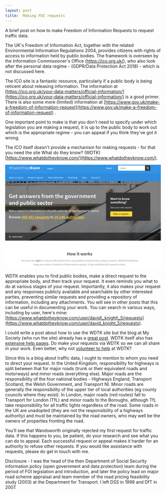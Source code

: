 ```yaml
---
layout: post
title:  Making FOI requests
---
```

 A brief post on how to make Freedom of Information Requests to request traffic data.

The UK's Freedom of Information Act, together with the related Environmental Information Regulations 2004, provides citizens with rights of access to information held by public bodies. The framework is overseen by the Information Commissioner's Office (https://ico.org.uk/), who also look after the personal data regime - (GDPR/Data Protection Act 2018) - which is not discussed here.

The ICO site is a fantastic resource, particularly if a public body is being reticent about releasing information. The information at [https://ico.org.uk/your-data-matters/official-information/](https://ico.org.uk/your-data-matters/official-information/) is a good primer. There is also some more (limited) information at [https://www.gov.uk/make-a-freedom-of-information-request](https://www.gov.uk/make-a-freedom-of-information-request) .

One important point to make is that you don't need to specify under which legislation you are making a request, it is up to the public body to work out which is the appropriate regime - you can appeal if you think they've got it wrong.

The ICO itself doesn't provide a mechanism for making requests - for that you need the site What do they know? (WDTK) [https://www.whatdotheyknow.com/](https://www.whatdotheyknow.com/).

![WDTK](../assets/2019-07-15-wdtk.png)

WDTK enables you to find public bodies, make a direct request to the appropriate body, and then track your request. It even reminds you what to do at various stages of your request. Importantly, it also makes your request and any responses publicly available and searchable by other interested parties, preventing similar requests and providing a repository of information, including any attachments. You will see in other posts that this can be useful in documenting your work. You can search in various ways, including by user, here's mine: [https://www.whatdotheyknow.com/user/david\_knight\_5/requests](https://www.whatdotheyknow.com/user/david_knight_5/requests).

I could write a post about how to use the WDTK site but the blog at My Society (who run the site) already has a [great post](https://www.mysociety.org/2014/08/15/how-to-make-a-freedom-of-information-request-with-whatdotheyknow/). WDTK itself also has [extensive help pages](https://www.whatdotheyknow.com/help/requesting). Do make your requests via WDTK so we can all share in your work. Even better, why not [volunteer to help](https://www.whatdotheyknow.com/help/volunteers) at WDTK?

Since this is a blog about traffic data, I ought to mention to whom you need to direct your request. In the United Kingdom, responsibility for highways is split between that for major roads (trunk or their equivalent roads and motorways) and minor roads (everything else). Major roads are the responsibility of the four national bodies - Highways England, Transport Scotland, the Welsh Government, and Transport NI. Minor roads are generally the responsibility of the upper tier of local authorities (eg county councils where they exist). In London, major roads (red routes) fall to Transport for London (TfL) and minor roads to the Boroughs, although TfL take responsibility for all traffic lights regardless of the road. Some roads in the UK are unadopted (they are not the responsibility of a highways authority) and must be maintained by the road owners, who may well be the owners of properties fronting the road.

You'll see that Wandsworth originally rejected my first request for traffic data. If this happens to you, be patient, do your research and see what you can do to appeal. Each successful request or appeal makes it harder for an authority to refuse other requests. If you would like assistance with requests, please do get in touch with me.

Disclosure - I was the head of the then Department of Social Security information policy (open government and data protection) team during the period of FOI legislation and introduction, and later the policy lead on major road scheme appraisal and team member of the road pricing feasibility study (2003) at the Department for Transport. I left DSS in 1998 and DfT in 2007.
